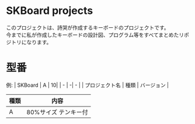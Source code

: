 # SKBoard projects
このプロジェクトは、詩哭が作成するキーボードのプロジェクトです。
<br>今までに私が作成したキーボードの設計図、プログラム等をすべてまとめたリポジトリになります。

# 型番
例:
| SKBoard | A | 10|
| - | -| - |
| プロジェクト名 | 種類 | バージョン |

| 種類 | 内容 |
| - | - |
| A | 80%サイズ テンキー付
